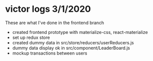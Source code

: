 # victor logs 3/1/2020

These are what I've done in the frontend branch

- created frontend prototype with materialize-css, react-materialize
- set up redux store
- created dummy data in src/store/reducers/userReducers.js
- dummy data display ok in src/component/LeaderBoard.js
- mockup transactions between users
